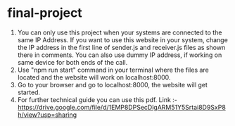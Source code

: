 # final-project
1) You can only use this project when your systems are connected to the same IP Address. If you want to use this website in your system, change the IP address in the first line of sender.js and receiver.js files as shown there in comments. You can also use dummy IP address, if working on same device for both ends of the call.     
2) Use "npm run start" command in your terminal where the files are located and the website will work on localhost:8000.
3) Go to your browser and go to localhost:8000, the website will get started.
3) For further technical guide you can use this pdf.
   Link :- https://drive.google.com/file/d/1EMP8DPSecDlgARM51Y5Srtai8D9SxP8h/view?usp=sharing
